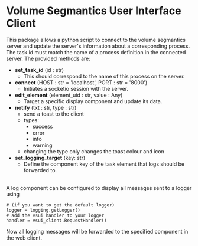 # Volume Segmantics User Interface Client

This package allows a python script to connect to the volume segmantics server and update the server's information about a corresponding process. <br>
The task id must match the name of a process definition in the connected server. The provided methods are:
- **set_task_id** (id : str)
    - This should correspond to the name of this process on the server.
- **connect** (HOST : str = 'localhost', PORT : str = '8000')
    - Initiates a socketio session with the server.
- **edit_element** (element_uid : str, value : Any)
    - Target a specific display component and update its data.
- **notify** (txt : str, type : str)
    - send a toast to the client
    - types:
        - success
        - error
        - info
        - warning
    - changing the type only changes the toast colour and icon
- **set_logging_target** (key: str)
    - Define the component key of the task element that logs should be forwarded to.

<br>
A log component can be configured to display all messages sent to a logger using 

    # (if you want to get the default logger)
    logger = logging.getLogger()
    # add the vsui handler to your logger
    handler = vsui_client.RequestHandler()


Now all logging messages will be forwarded to the specified component in the web client.